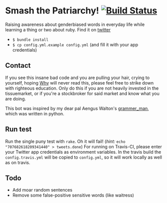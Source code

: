 # Smash the Patriarchy! [![Build Status](https://travis-ci.org/guytenaerefe/smashthepatriarchy.svg?branch=master)](https://travis-ci.org/guytenaerefe/smashthepatriarchy)

Raising awareness about genderbiased words in everyday life while learning a thing or two about ruby. Find it on [twitter](https://twitter.com/don_quibot)

* `$ bundle install`
* `$ cp config.yml.example config.yml` (and fill it with your app credentials)

## Contact
If you see this insane bad code and you are pulling your hair, crying to yourself, hoping [Why](https://en.wikipedia.org/wiki/Why_the_lucky_stiff) will never read this, please
feel free to strike down with righteous education. Only do this if you are not heavily invested in the tissuemarket, or
if you're a stockbroker for said market and know what you are doing.

This bot was inspired by my dear pal Aengus Walton's [grammer_man](https://github.com/kopf/grammer_man), which was written in python. 

## Run test
Run the single puny test with `rake`. Oh it will fail! (_hint:_ `echo "707682618209341440" > tweets.done`)
For running on Travis-CI, please enter your Twitter app credentials as environment variables. In the travis build
the `config.travis.yml` will be copied to `config.yml`, so it will work locally as well as on travis.

## Todo
* Add moar random sentences
* Remove some false-positive sensitive words (like waitress) 

